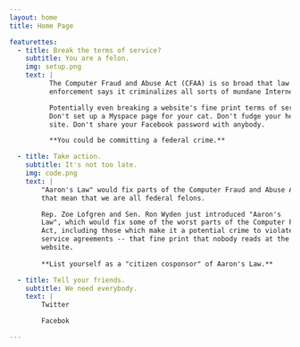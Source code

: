 ```yaml
---
layout: home
title: Home Page

featurettes:
  - title: Break the terms of service? 
    subtitle: You are a felon.
    img: setup.png
    text: |
          The Computer Fraud and Abuse Act (CFAA) is so broad that law
          enforcement says it criminalizes all sorts of mundane Internet use.

          Potentially even breaking a website's fine print terms of service agreement.
          Don't set up a Myspace page for your cat. Don't fudge your height on a dating
          site. Don't share your Facebook password with anybody. 

          **You could be committing a federal crime.**

  - title: Take action.
    subtitle: It's not too late.
    img: code.png
    text: |
        "Aaron's Law" would fix parts of the Computer Fraud and Abuse Act
        that mean that we are all federal felons. 

        Rep. Zoe Lofgren and Sen. Ron Wyden just introduced "Aaron's
        Law", which would fix some of the worst parts of the Computer Fraud and Abuse
        Act, including those which make it a potential crime to violate terms of
        service agreements -- that fine print that nobody reads at the bottom of a
        website.
  
        **List yourself as a "citizen cosponsor" of Aaron's Law.**

  - title: Tell your friends.
    subtitle: We need everybody.
    text: |
        Twitter

        Facebok

---
```


